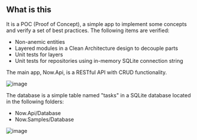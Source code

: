 
## What is this


It is a POC (Proof of Concept), a simple app to implement some concepts and verify a set of best practices. The following items are verified:

- Non-anemic entities
- Layered modules in a Clean Architecture design to decouple parts
- Unit tests for layers
- Unit tests for repositories using in-memory SQLite connection string

The main app, Now.Api, is a RESTful API with CRUD functionality.

![image](https://github.com/user-attachments/assets/adeb75d5-6f59-4cc2-a791-abdc50616767)


The database is a simple table named "tasks" in a SQLite database located in the following folders:

- Now.Api/Database
- Now.Samples/Database

![image](https://github.com/user-attachments/assets/9da8cb1d-f9bb-46e1-9552-0b6fa4fda077)
